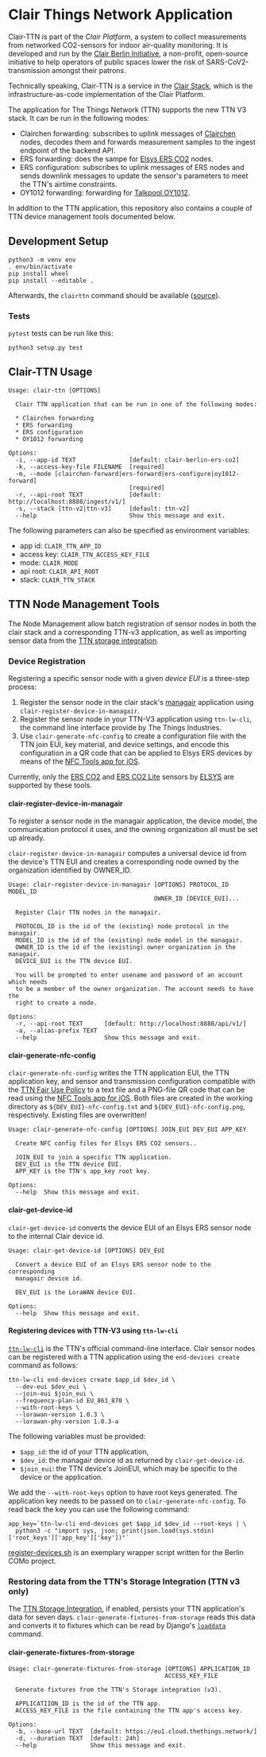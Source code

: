 # Clair Things Network Application

Clair-TTN is part of the _Clair Platform_, a system to collect measurements from networked CO2-sensors for indoor air-quality monitoring. It is developed and run by the [Clair Berlin Initiative](https://clair-berlin.de), a non-profit, open-source initiative to help operators of public spaces lower the risk of SARS-CoV2-transmission amongst their patrons.

Technically speaking, Clair-TTN is a service in the [Clair Stack](https://github.com/ClairBerlin/clair-stack), which is the infrastructure-as-code implementation of the Clair Platform.

The application for The Things Network (TTN) supports the new TTN V3 stack.
It can be run in the following modes:

* Clairchen forwarding: subscribes to uplink messages of [Clairchen](https://github.com/ClairBerlin/clairchen) nodes, decodes them and forwards measurement samples to the ingest endpoint of the backend API.
* ERS forwarding: does the sampe for [Elsys ERS CO2](https://www.elsys.se/en/ers-co2-lite/) nodes.
* ERS configuration: subscribes to uplink messages of ERS nodes and sends downlink messages to update the sensor's parameters to meet the TTN's airtime constraints.
* OY1012 forwarding: forwarding for [Talkpool OY1012](https://talkpool.com/oy1210-lorawan-co2-meter/).

In addition to the TTN application, this repository also contains a couple of TTN device management tools documented below.

## Development Setup

```shell
python3 -m venv env
. env/bin/activate
pip install wheel
pip install --editable .
```

Afterwards, the `clairttn` command should be available ([source](https://click.palletsprojects.com/en/7.x/setuptools/#testing-the-script)).

### Tests

`pytest` tests can be run like this:

```shell
python3 setup.py test
```

## Clair-TTN Usage

```shell
Usage: clair-ttn [OPTIONS]

  Clair TTN application that can be run in one of the following modes:

  * Clairchen forwarding
  * ERS forwarding
  * ERS configuration
  * OY1012 forwarding

Options:
  -i, --app-id TEXT               [default: clair-berlin-ers-co2]
  -k, --access-key-file FILENAME  [required]
  -m, --mode [clairchen-forward|ers-forward|ers-configure|oy1012-forward]
                                  [required]
  -r, --api-root TEXT             [default: http://localhost:8888/ingest/v1/]
  -s, --stack [ttn-v2|ttn-v3]     [default: ttn-v2]
  --help                          Show this message and exit.
```

The following parameters can also be specified as environment variables:

* app id: `CLAIR_TTN_APP_ID`
* access key: `CLAIR_TTN_ACCESS_KEY_FILE`
* mode: `CLAIR_MODE`
* api root: `CLAIR_API_ROOT`
* stack: `CLAIR_TTN_STACK`

## TTN Node Management Tools

The Node Management allow batch registration of sensor nodes in both the clair stack and a corresponding TTN-v3 application, as well as importing sensor data from the [TTN storage integration](https://www.thethingsindustries.com/docs/integrations/storage/).

### Device Registration

Registering a specific sensor node with a given *device EUI* is a three-step process:

1. Register the sensor node in the clair stack's [managair](https://github.com/ClairBerlin/managair) application using `clair-register-device-in-managair`.
2. Register the sensor node in your TTN-V3 application using `ttn-lw-cli`, the command line interface provide by The Things Industries.
3. Use `clair-generate-nfc-config` to create a configuration file with the TTN join EUI, key material, and device settings, and encode this configuration in a QR code that can be applied to Elsys ERS devices by means of the [NFC Tools app for iOS](https://www.wakdev.com/en/apps/nfc-tools-ios.html).

Currently, only the [ERS CO2](https://www.elsys.se/en/ers-co2/) and [ERS CO2 Lite](https://www.elsys.se/en/ers-co2-lite/) sensors by [ELSYS](https://www.elsys.se/) are supported by these tools.

#### clair-register-device-in-managair

To register a sensor node in the managair application, the device model, the communication protocol it uses, and the owning organization all must be set up already.

`clair-register-device-in-managair` computes a universal device id from the device's TTN EUI and creates a corresponding node owned by the organization identified by OWNER_ID.

```shell
Usage: clair-register-device-in-managair [OPTIONS] PROTOCOL_ID MODEL_ID
                                         OWNER_ID [DEVICE_EUI]...

  Register Clair TTN nodes in the managair.

  PROTOCOL_ID is the id of the (existing) node protocol in the managair.
  MODEL_ID is the id of the (existing) node model in the managair.
  OWNER_ID is the id of the (existing) owner organization in the managair.
  DEVICE_EUI is the TTN device EUI.

  You will be prompted to enter usename and password of an account which needs
  to be a member of the owner organization. The account needs to have the
  right to create a node.

Options:
  -r, --api-root TEXT      [default: http://localhost:8888/api/v1/]
  -a, --alias-prefix TEXT
  --help                   Show this message and exit.
```

#### clair-generate-nfc-config

`clair-generate-nfc-config` writes the TTN application EUI, the TTN application key, and sensor and transmission configuration compatible with the [TTN Fair Use Policy](https://www.thethingsnetwork.org/docs/lorawan/duty-cycle/#fair-use-policy) to a text file and a PNG-file QR code that can be read using the [NFC Tools app for iOS](https://www.wakdev.com/en/apps/nfc-tools-ios.html). Both files are created in the working directory as `${DEV_EUI}-nfc-config.txt` and `${DEV_EUI}-nfc-config.png`, respectively. Existing files are overwritten!

```shell
Usage: clair-generate-nfc-config [OPTIONS] JOIN_EUI DEV_EUI APP_KEY

  Create NFC config files for Elsys ERS CO2 sensors..

  JOIN_EUI to join a specific TTN application.
  DEV_EUI is the TTN device EUI.
  APP_KEY is the TTN's app_key root key.

Options:
  --help  Show this message and exit.
```

#### clair-get-device-id

`clair-get-device-id` converts the device EUI of an Elsys ERS sensor node to the internal Clair device id.

```shell
Usage: clair-get-device-id [OPTIONS] DEV_EUI

  Convert a device EUI of an Elsys ERS sensor node to the corresponding
  managair device id.

  DEV_EUI is the LoraWAN device EUI.

Options:
  --help  Show this message and exit.
```

#### Registering devices with TTN-V3 using `ttn-lw-cli`

[`ttn-lw-cli`](https://www.thethingsindustries.com/docs/getting-started/cli/) is the TTN's official command-line interface. Clair sensor nodes can be registered with a TTN application using the `end-devices create` command as follows:

```shell
ttn-lw-cli end-devices create $app_id $dev_id \
  --dev-eui $dev_eui \
  --join-eui $join_eui \
  --frequency-plan-id EU_863_870 \
  --with-root-keys \
  --lorawan-version 1.0.3 \
  --lorawan-phy-version 1.0.3-a
```

The following variables must be provided:

* `$app_id`: the id of your TTN application,
* `$dev_id`: the managair device id as returned by `clair-get-device-id`.
* `$join_eui`: the TTN device's JoinEUI, which may be specific to the device or the application.

We add the `--with-root-keys` option to have root keys generated. The application key needs to be passed on to `clair-generate-nfc-config`. To read back the key you can use the following command:

```shell
app_key=`ttn-lw-cli end-devices get $app_id $dev_id --root-keys | \
  python3 -c "import sys, json; print(json.load(sys.stdin)['root_keys']['app_key']['key'])"`
```

[register-devices.sh](como/register-devices.sh) is an exemplary wrapper script written for the Berlin COMo project.

### Restoring data from the TTN's Storage Integration (TTN v3 only)

The [TTN Storage Integration](https://www.thethingsindustries.com/docs/integrations/storage/), if enabled, persists your TTN application's data for seven days. `clair-generate-fixtures-from-storage` reads this data and converts it to fixtures which can be read by Django's [`loaddata`](https://docs.djangoproject.com/en/3.1/ref/django-admin/#loaddata) command.

#### clair-generate-fixtures-from-storage

```shell
Usage: clair-generate-fixtures-from-storage [OPTIONS] APPLICATION_ID
                                            ACCESS_KEY_FILE

  Generate fixtures from the TTN's Storage integration (v3).

  APPLICATIION_ID is the id of the TTN app.
  ACCESS_KEY_FILE is the file containing the TTN app's access key.

Options:
  -b, --base-url TEXT  [default: https://eu1.cloud.thethings.network/]
  -d, --duration TEXT  [default: 24h]
  --help               Show this message and exit.
```
